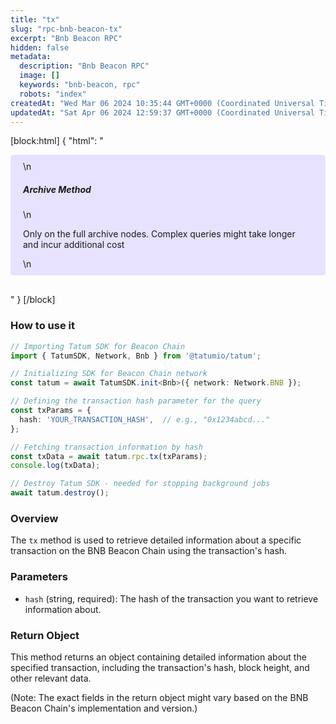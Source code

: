 ```yaml
---
title: "tx"
slug: "rpc-bnb-beacon-tx"
excerpt: "Bnb Beacon RPC"
hidden: false
metadata: 
  description: "Bnb Beacon RPC"
  image: []
  keywords: "bnb-beacon, rpc"
  robots: "index"
createdAt: "Wed Mar 06 2024 10:35:44 GMT+0000 (Coordinated Universal Time)"
updatedAt: "Sat Apr 06 2024 12:59:37 GMT+0000 (Coordinated Universal Time)"
---
```

[block:html]
{
  "html": "<div style="padding: 10px 20px; border-radius: 5px; background-color: #e6e2ff; margin: 0 0 30px 0;">\n  <h5>Archive Method</h5>\n  <p>Only on the full archive nodes. Complex queries might take longer and incur additional cost</p>\n</div>"
}
[/block]


### How to use it

```typescript
// Importing Tatum SDK for Beacon Chain
import { TatumSDK, Network, Bnb } from '@tatumio/tatum';

// Initializing SDK for Beacon Chain network
const tatum = await TatumSDK.init<Bnb>({ network: Network.BNB });

// Defining the transaction hash parameter for the query
const txParams = {
  hash: 'YOUR_TRANSACTION_HASH',  // e.g., "0x1234abcd..."
};

// Fetching transaction information by hash
const txData = await tatum.rpc.tx(txParams);
console.log(txData);

// Destroy Tatum SDK - needed for stopping background jobs
await tatum.destroy();
```

### Overview

The `tx` method is used to retrieve detailed information about a specific transaction on the BNB Beacon Chain using the transaction's hash.

### Parameters

- `hash` (string, required): The hash of the transaction you want to retrieve information about.

### Return Object

This method returns an object containing detailed information about the specified transaction, including the transaction's hash, block height, and other relevant data.

(Note: The exact fields in the return object might vary based on the BNB Beacon Chain's implementation and version.)
